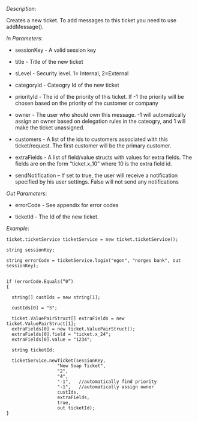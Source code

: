 <properties date="2016-06-24"
SortOrder="174"
/>

*Description*:                

Creates a new ticket. To add messages to this ticket you need to use addMessage().

                                   

*In Parameters*:

* sessionKey      - A valid session key

* title                  - Title of the new ticket

* sLevel              - Security level. 1= Internal, 2=External

* categoryId       - Cateogry Id of the new ticket

* priorityId         - The id of the priority of this ticket. If -1 the priority will be chosen based on the priority of the customer or company

* owner              - The user who should own this message. -1 will automatically assign an owner based on delegation rules in the cateogry, and 1 will make the ticket unassigned.

* customers        - A list of the ids to customers associated with this ticket/request. The first customer will be the primary customer.

* extraFields      - A list of field/value structs with values for extra fields. The fields are on the form “ticket.x\_10” where 10 is the extra field id.

* sendNotification – If set to true, the user will receive a notification specified by his user settings. False will not send any notifications

 

 

*Out Parameters*:

* errorCode                    - See appendix for error codes

* ticketId                       - The Id of the new ticket.



*Example*:
```
ticket.ticketService ticketService = new ticket.ticketService();

string sessionKey;

string errorCode = ticketService.login("egon", "norges bank", out sessionKey);

 
if (errorCode.Equals(“0”)
{

  string[] custIds = new string[1];

  custIds[0] = "5";

  ticket.ValuePairStruct[] extraFields = new ticket.ValuePairStruct[1];
  extraFields[0] = new ticket.ValuePairStruct();
  extraFields[0].field = "ticket.x_24";
  extraFields[0].value = "1234";

  string ticketId;

  ticketService.newTicket(sessionKey,
                   "New Soap Ticket",
                   "2",
                   "4",
                   "-1",   //automatically find priority
                   "-1",   //automatically assign owner
                   custIds,
                   extraFields,
                   true,
                   out ticketId);
}
```